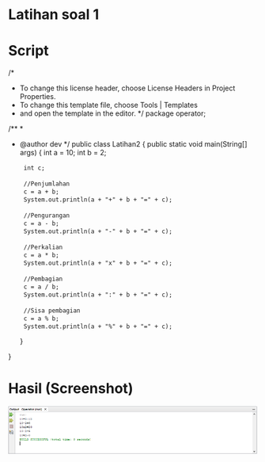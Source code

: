 # Latihan soal 1

# Script
/*
 * To change this license header, choose License Headers in Project Properties.
 * To change this template file, choose Tools | Templates
 * and open the template in the editor.
 */
package operator;

/**
 *
 * @author dev
 */
public class Latihan2 {
    public static void main(String[] args) {
        int a = 10;
        int b = 2;
        
        int c;
        
        //Penjumlahan
        c = a + b;
        System.out.println(a + "+" + b + "=" + c);
        
        //Pengurangan
        c = a - b;
        System.out.println(a + "-" + b + "=" + c);
        
        //Perkalian
        c = a * b;
        System.out.println(a + "x" + b + "=" + c);
        
        //Pembagian
        c = a / b;
        System.out.println(a + ":" + b + "=" + c);
        
        //Sisa pembagian
        c = a % b;
        System.out.println(a + "%" + b + "=" + c);
        
    }
    
}

# Hasil (Screenshot)

![Alt Text](https://github.com/NextDvn/Jobsheet-Operator/blob/master/Capture.PNG)
